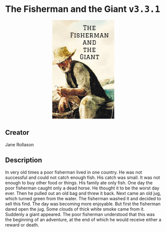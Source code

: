 
# The Fisherman and the Giant <kbd>v3.3.1</kbd>

<center>
  <img src="./cover-1024.jpg"/>
</center>

## Creator
Jane Rollason

## Description
In very old times a poor fisherman lived in one country. He was not successful and could not catch enough fish. His catch was small. It was not enough to buy other food or things. His family ate only fish. One day the poor fisherman caught only a dead horse. He thought it to be the worst day ever. Then he pulled out an old bag and threw it back. Next came an old jug, which turned green from the water. The fisherman washed it and decided to sell this find. The day was becoming more enjoyable. But first the fisherman dared open the jug. Some clouds of thick white smoke came from it. Suddenly a giant appeared. The poor fisherman understood that this was the beginning of an adventure, at the end of which he would receive either a reward or death.
